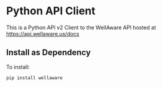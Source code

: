 Python API Client
=================

This is a Python API v2 Client to the WellAware API hosted at https://api.wellaware.us/docs


Install as Dependency
--------------------

To install:

    pip install wellaware



